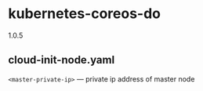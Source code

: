# kubernetes-coreos-do
1.0.5


## cloud-init-node.yaml

`<master-private-ip>` — private ip address of master node
